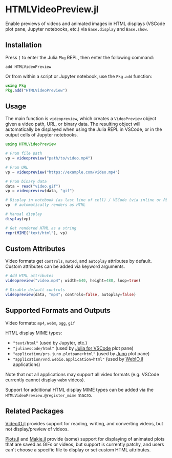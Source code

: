 # HTMLVideoPreview.jl

Enable previews of videos and animated images in HTML displays (VSCode plot
pane, Jupyter notebooks, etc.) via `Base.display` and `Base.show`.

## Installation

Press `]` to enter the Julia `Pkg` REPL, then enter the following command:

```julia-repl
add HTMLVideoPreview
```

Or from within a script or Jupyter notebook, use the `Pkg.add` function:

```julia
using Pkg
Pkg.add("HTMLVideoPreview")
```

## Usage

The main function is `videopreview`, which creates a `VideoPreview` object
given a video path, URL, or binary data. The resulting object will automatically
be displayed when using the Julia REPL in VSCode, or in the output cells of
Jupyter notebooks.

```julia
using HTMLVideoPreview

# From file path
vp = videopreview("path/to/video.mp4")

# From URL
vp = videopreview("https://example.com/video.mp4")

# From binary data
data = read("video.gif")
vp = videopreview(data, "gif")

# Display in notebook (as last line of cell) / VSCode (via inline or REPL eval)
vp  # automatically renders as HTML

# Manual display
display(vp)

# Get rendered HTML as a string
repr(MIME("text/html"), vp)
```

## Custom Attributes

Video formats get `controls`, `muted`, and `autoplay` attributes by default. 
Custom attributes can be added via keyword arguments.

```julia
# Add HTML attributes
videopreview("video.mp4"; width=640, height=480, loop=true)

# Disable default controls
videopreview(data, "mp4"; controls=false, autoplay=false)
```

## Supported Formats and Outputs

Video formats: `mp4`, `webm`, `ogg`, `gif`

HTML display MIME types:
- `"text/html"` (used by Jupyter, etc.)
- `"juliavscode/html"` (used by [Julia for VSCode](https://github.com/julia-vscode/julia-vscode) plot pane)
- `"application/prs.juno.plotpane+html"` (used by [Juno](https://junolab.org/) plot pane)
- `"application/vnd.webio.application+html"` (used by [WebIO.jl](https://github.com/JuliaGizmos/WebIO.jl) applications)

Note that not all applications may support all video formats (e.g. VSCode
currently cannot display `webm` videos).

Support for additional HTML display MIME types can be added via the 
`HTMLVideoPreview.@register_mime` macro.

## Related Packages

[VideoIO.jl](https://github.com/JuliaIO/VideoIO.jl) provides support for
reading, writing, and converting videos, but not display/preview of videos.

[Plots.jl](https://github.com/JuliaPlots/Plots.jl) and [Makie.jl](https://github.com/MakieOrg/Makie.jl)
provide (some) support for displaying of animated plots that are saved as GIFs
or videos, but support is currently patchy, and users can't choose a specific
file to display or set custom HTML attributes.